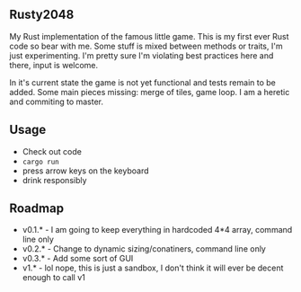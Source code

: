 ## Rusty2048

My Rust implementation of the famous little game. This is my first ever Rust code so bear with me. Some stuff is mixed between methods or traits, I'm just experimenting. I'm pretty sure I'm violating best practices here and there, input is welcome.

In it's current state the game is not yet functional and tests remain to be added. Some main pieces missing: merge of tiles, game loop. I am a heretic and commiting to master.

## Usage

* Check out code
* `cargo run`
* press arrow keys on the keyboard
* drink responsibly

## Roadmap

* v0.1.* - I am going to keep everything in hardcoded 4*4 array, command line only
* v0.2.* - Change to dynamic sizing/conatiners, command line only
* v0.3.* - Add some sort of GUI
* v1.* - lol nope, this is just a sandbox, I don't think it will ever be decent enough to call v1